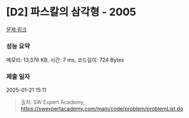 # [D2] 파스칼의 삼각형 - 2005 

[문제 링크](https://swexpertacademy.com/main/code/problem/problemDetail.do?contestProbId=AV5P0-h6Ak4DFAUq) 

### 성능 요약

메모리: 13,376 KB, 시간: 7 ms, 코드길이: 724 Bytes

### 제출 일자

2025-01-21 15:11



> 출처: SW Expert Academy, https://swexpertacademy.com/main/code/problem/problemList.do